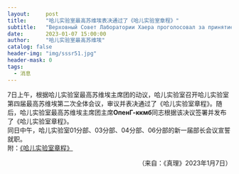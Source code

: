 ```yaml
---
layout:     post
title:      "哈儿实验室最高苏维埃表决通过了《哈儿实验室章程》"
subtitle:   "Верховный Совет Лаборатории Хаера проголосовал за принятие «Конституции Лаборатории Хаера»"
date:       2023-01-07 15:00:00
author:     "哈儿实验室最高苏维埃"
catalog: false
header-img: "img/sssr51.jpg"
header-mask: 0
tags:
  - 消息
---
```


7日上午，根据哈儿实验室最高苏维埃主席团的动议，哈儿实验室召开哈儿实验室第四届最高苏维埃第二次全体会议，审议并表决通过了《哈儿实验室章程》。随后，哈儿实验室最高苏维埃主席团主席**ОпенГ-ккмб**同志根据该决议签署并发布了《哈儿实验室章程》。  
同日中午，哈儿实验室01分部、03分部、04分部、06分部的新一届部长会议宣誓就职。  
附：[《哈儿实验室章程》](https://khayer.cn/konstitutsiya/)
<div style="text-align: right">（来自：《真理》2023年1月7日）</div>